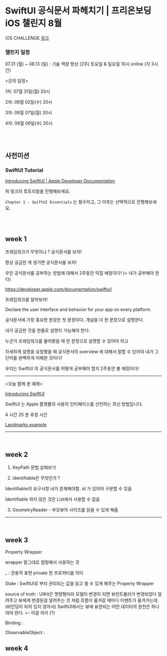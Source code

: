 # SwiftUI 공식문서 파헤치기 | 프리온보딩 iOS 챌린지 8월

iOS CHALLENGE [링크](https://www.wanted.co.kr/events/pre_challenge_ios_4) 

### 챌린지 일정

07.31 (월) ~ 08.13 (일) : 기술 역량 향상 (2주) 토요일 & 일요일 10시 online (각 3시간)

<강의 일정>

1차: 07월 31일(월) 20시

2차: 08월 02일(수) 20시

3차: 08월 07일(월) 20시

4차: 08월 09일(수) 20시

<br>
<br>

## 사전미션

### SwiftUI Tutorial

[Introducing SwiftUI | Apple Developer Documentation](https://developer.apple.com/tutorials/swiftui)

위 링크의 튜토리얼을 진행해보세요.

`Chapter 1 - SwiftUI Essentials` 는 필수이고, 그 이후는 선택적으로 진행해보세요.


<br>
<br>

## week 1 

프레임워크가 무엇이냐 ?  공식문서를 보자!

항상 궁금한 게 생기면 공식문서를 보자!

우린 공식문서를 공부하는 방법에 대해서 2주동안 익힐 예정이다! (= 내가 공부해야 한다) 

https://developer.apple.com/documentation/swiftui/

프레임워크를 알아보자!


Declare the user interface and behavior for your app on every platform.


공식문서에 가장 중요한 문장은 첫 문장이다. 개념을 이 한 문장으로 설명한다.  


내가 궁금한 것을 한줄로 설명이 가능해야 한다.

누군가 프레임워크를 물어봤을 때 한 문장으로 설명할 수 있어야 하고 

자세하게 설명을 요청했을 때 공식문서의 overview 에 대해서 말할 수 있어야 내가 그 단어를 완벽하게 이해한 것이다!

우리는 SwiftUI 의 공식문서를 어떻게 공부해야 할지 2주동안 볼 예정이다!

<hr>

<오늘 함께 본 예제>

[Introducing SwiftUI](https://developer.apple.com/tutorials/swiftui/creating-and-combining-views)

SwiftUI 는 Apple 플랫폼의 사용자 인터페이스를 선언하는 최신 방법입니다.

4 시간 25 분 추정 시간

[Landmarks example](https://github.com/jeehge/PreOnboarding/tree/main/SwiftUI/Landmarks)

<hr>
 
<br>

## week 2 

1. KeyPath 문법 살펴보기

2. Identifiable은 무엇인가 ?

Identifiable의 요구사항 id가 존재해야함. id 가 있어야 구분할 수 있음

Identifiable 하지 않은 것은 List에서 사용할 수 없음

3. GeometryReader  - 부모뷰의 사이즈를 읽을 수 있게 해줌

<hr>
 
<br>

## week 3

Property Wrapper

wrapper 말그대로 랩핑해서 사용하는 것


_ : 관용적 표현 private 한 프로퍼티를 의미

State : SwiftUI로 부터 관리되는 값을 읽고 쓸 수 있게 해주는 Property Wrapper


source of truth : UIKit은 명령형이라 모델이 변경이 되면 뷰컨트롤러가 변경되었다 알려주고 뷰에게 변경된걸 알려주는 것 처럼 흐름이 옮겨갈 때마다 이벤트가 옮겨가는데 (바인딩이 되어 있지 않아서) SwiftUI에서는 뷰에 표현되는 어떤 데이터의 원천은 하나여야 한다. <- 이걸 의미 (?)

Binding : 


ObservableObject : 


## week 4







